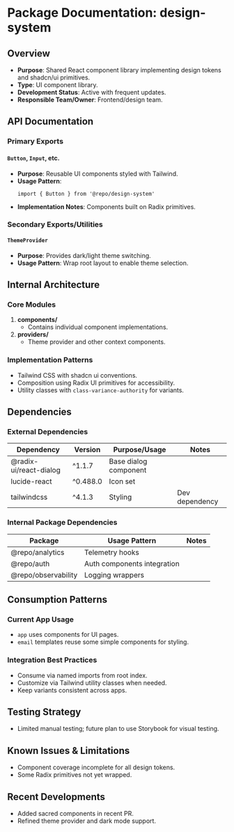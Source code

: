 # Package Documentation: design-system

## Overview
- **Purpose**: Shared React component library implementing design tokens and shadcn/ui primitives.
- **Type**: UI component library.
- **Development Status**: Active with frequent updates.
- **Responsible Team/Owner**: Frontend/design team.

## API Documentation

### Primary Exports

#### `Button`, `Input`, etc.
- **Purpose**: Reusable UI components styled with Tailwind.
- **Usage Pattern**:
  ```tsx
  import { Button } from '@repo/design-system'
  ```
- **Implementation Notes**: Components built on Radix primitives.

### Secondary Exports/Utilities

#### `ThemeProvider`
- **Purpose**: Provides dark/light theme switching.
- **Usage Pattern**: Wrap root layout to enable theme selection.

## Internal Architecture

### Core Modules
1. **components/**
   - Contains individual component implementations.
2. **providers/**
   - Theme provider and other context components.

### Implementation Patterns
- Tailwind CSS with shadcn ui conventions.
- Composition using Radix UI primitives for accessibility.
- Utility classes with `class-variance-authority` for variants.

## Dependencies

### External Dependencies
| Dependency | Version | Purpose/Usage | Notes |
|------------|---------|--------------|-------|
| @radix-ui/react-dialog | ^1.1.7 | Base dialog component | |
| lucide-react | ^0.488.0 | Icon set | |
| tailwindcss | ^4.1.3 | Styling | Dev dependency |

### Internal Package Dependencies
| Package | Usage Pattern | Notes |
|-----------|---------------|-------|
| @repo/analytics | Telemetry hooks | |
| @repo/auth | Auth components integration | |
| @repo/observability | Logging wrappers | |

## Consumption Patterns

### Current App Usage
- `app` uses components for UI pages.
- `email` templates reuse some simple components for styling.

### Integration Best Practices
- Consume via named imports from root index.
- Customize via Tailwind utility classes when needed.
- Keep variants consistent across apps.

## Testing Strategy
- Limited manual testing; future plan to use Storybook for visual testing.

## Known Issues & Limitations
- Component coverage incomplete for all design tokens.
- Some Radix primitives not yet wrapped.

## Recent Developments
- Added sacred components in recent PR.
- Refined theme provider and dark mode support.
